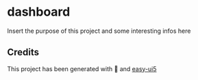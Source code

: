 # dashboard

Insert the purpose of this project and some interesting infos here

## Credits

This project has been generated with 💙 and [easy-ui5](https://github.com/SAP)
